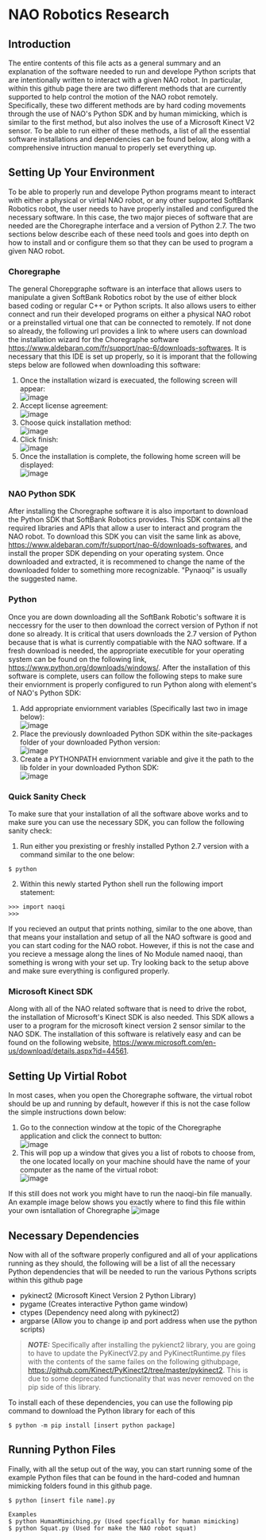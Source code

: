 # NAO Robotics Research
## Introduction
The entire contents of this file acts as a general summary and an explanation of the software needed to run and develope Python scripts that are intentionally written to interact with a given NAO robot. In particular, within this github page there are two different methods that are currently supported to help control the motion of the NAO robot remotely. Specifically, these two different methods are by hard coding movements through the use of NAO's Python SDK and by human mimicking, which is similar to the first method, but also inolves the use of a Microsoft Kinect V2 sensor. To be able to run either of these methods, a list of all the essential software installations and dependencies can be found below, along with a comprehensive intruction manual to properly set everything up. 

## Setting Up Your Environment
To be able to properly run and develope Python programs meant to interact with either a physical or virtial NAO robot, or any other supported SoftBank Robotics robot, the user needs to have properly installed and configured the necessary software. In this case, the two major pieces of software that are needed are the Choregraphe interface and a version of Python 2.7. The two sections below describe each of these need tools and goes into depth on how to install and or configure them so that they can be used to program a given NAO robot.

### Choregraphe
The general Chorepgraphe software is an interface that allows users to manipulate a given SoftBank Robotics robot by the use of either block based coding or regular C++ or Python scripts. It also allows users to either connect and run their developed programs on either a physical NAO robot or a preinstalled virtual one that can be connected to remotely. If not done so already, the following url provides a link to where users can download the installation wizard for the Choregraphe software https://www.aldebaran.com/fr/support/nao-6/downloads-softwares. It is necessary that this IDE is set up properly, so it is imporant that the following steps below are followed when downloading this software:
1. Once the installation wizard is execuated, the following screen will appear:  
![image](https://user-images.githubusercontent.com/78547750/199270812-4e0101ed-b488-4c97-8267-325dbf0ccb20.png)  
2. Accept license agreement:  
![image](https://user-images.githubusercontent.com/78547750/199270940-d4f6222c-089e-4143-bf4d-587780a53bb7.png)
3. Choose quick installation method:  
![image](https://user-images.githubusercontent.com/78547750/199271083-3f10254e-5fe9-4101-9651-67c916d73e61.png)
4. Click finish:  
![image](https://user-images.githubusercontent.com/78547750/199271964-c8337b7e-a5fb-44ac-911b-9df90afc1bdb.png)
5. Once the installation is complete, the following home screen will be displayed:  
![image](https://user-images.githubusercontent.com/78547750/199272230-fb80e8aa-b514-4a28-b23b-bbe20008bfc3.png)

### NAO Python SDK
After installing the Choregraphe software it is also important to download the Python SDK that SoftBank Robotics provides. This SDK contains all the required libraries and APIs that allow a user to interact and program the NAO robot. To download this SDK you can visit the same link as above, https://www.aldebaran.com/fr/support/nao-6/downloads-softwares, and install the proper SDK depending on your operating system. Once downloaded and extracted, it is recommened to change the name of the downloaded folder to something more recognizable. "Pynaoqi" is usually the suggested name.

### Python
Once you are down downloading all the SoftBank Robotic's software it is neccessry for the user to then download the correct version of Python if not done so already. It is critical that users downloads the 2.7 version of Python because that is what is currently compatiable with the NAO software. If a fresh download is needed, the appropriate executible for your operating system can be found on the following link, https://www.python.org/downloads/windows/. After the installation of this software is complete, users can follow the following steps to make sure their enviornment is properly configured to run Python along with element's of NAO's Python SDK:
1. Add appropriate enviornment variables (Specifically last two in image below):  
![image](https://user-images.githubusercontent.com/78547750/199274387-cbb1d7ab-2818-45b8-8d55-bed73ea0fb5f.png)
2. Place the previously downloaded Python SDK within the site-packages folder of your downloaded Python version:  
![image](https://user-images.githubusercontent.com/78547750/199289738-ea641284-aa86-454c-bdb3-8ca68254fca3.png)
3. Create a PYTHONPATH enviornment variable and give it the path to the lib folder in your downloaded Python SDK:  
![image](https://user-images.githubusercontent.com/78547750/199291740-7236f494-33a0-45da-8293-cdb327923f47.png)

### Quick Sanity Check
To make sure that your installation of all the software above works and to make sure you can use the necessary SDK, you can follow the following sanity check:
1. Run either you prexisting or freshly installed Python 2.7 version with a command similar to the one below:
```
$ python
```
2. Within this newly started Python shell run the following import statement:
```
>>> import naoqi
>>>
```
If you recieved an output that prints nothing, similar to the one above, than that means your installation and setup of all the NAO software is good and you can start coding for the NAO robot. However, if this is not the case and you recieve a message along the lines of No Module named naoqi, than something is wrong with your set up. Try looking back to the setup above and make sure everything is configured properly.

### Microsoft Kinect SDK
Along with all of the NAO related software that is need to drive the robot, the installation of Microsoft's Kinect SDK is also needed. This SDK allows a user to a program for the microsoft kinect version 2 sensor similar to the NAO SDK. The installation of this software is relatively easy and can be found on the following website, https://www.microsoft.com/en-us/download/details.aspx?id=44561. 

## Setting Up Virtial Robot
In most cases, when you open the Choregraphe software, the virtual robot should be up and running by default, however if this is not the case follow the simple instructions down below:
1. Go to the connection window at the topic of the Choregraphe application and click the connect to button:  
![image](https://user-images.githubusercontent.com/78547750/207200022-ad0bea6c-3787-4b71-9a8a-573ec38156b9.png) 
2. This will pop up a window that gives you a list of robots to choose from, the one located locally on your machine should have the name of your computer as the name of the virtual robot:  
![image](https://user-images.githubusercontent.com/78547750/207200096-1be0e0d2-cafc-48cd-af4c-45945df71f54.png) 

If this still does not work you might have to run the naoqi-bin file manually. An example image below shows you exactly where to find this file within your own isntallation of Choregraphe
![image](https://user-images.githubusercontent.com/78547750/207200183-904741a7-ee40-46af-906c-b009b1c6fe24.png)

## Necessary Dependencies
Now with all of the software properly configured and all of your applications running as they should, the following will be a list of all the necessary Python dependencies that will be needed to run the various Pythons scripts within this github page
 - pykinect2 (Microsoft Kinect Version 2 Python Library)
 - pygame (Creates interactive Python game window)
 - ctypes (Dependency need along with pykinect2)
 - argparse (Allow you to change ip and port address when use the python scripts)
> **_NOTE:_**  Specifically after installing the pykienct2 library, you are going to have to update the PyKinectV2.py and PyKinectRuntime.py files with the contents of the same failes on the following githubpage, https://github.com/Kinect/PyKinect2/tree/master/pykinect2. This is due to some deprecated functionality that was never removed on the pip side of this library.

To install each of these dependencies, you can use the following pip command to download the Python library for each of this 
```
$ python -m pip install [insert python package]
```

## Running Python Files
Finally, with all the setup out of the way, you can start running some of the example Python files that can be found in the hard-coded and humnan mimicking folders found in this github page. 
```
$ python [insert file name].py

Examples
$ python HumanMimiching.py (Used specfically for human mimicking)
$ python Squat.py (Used for make the NAO robot squat)
```
